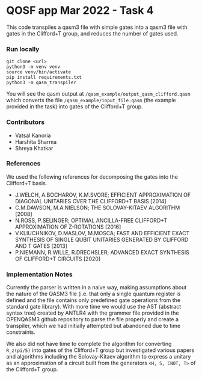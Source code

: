 # QOSF app Mar 2022 - Task 4

This code transpiles a qasm3 file with simple gates into a qasm3 file with gates in the Clifford+T group, and reduces the number of gates used. 

### Run locally

```
git clone <url>
python3 -m venv venv
source venv/bin/activate
pip install requirements.txt
python3 -m qasm_transpiler
```
You will see the qasm output at `/qasm_example/output_qasm_clifford.qasm`
which converts the file `/qasm_example/input_file.qasm` (the example provided in the task) into gates of the Clifford+T group.

### Contributors

- Vatsal Kanoria
- Harshita Sharma 
- Shreya Khatkar

### References

We used the following references for decomposing the gates into the Clifford+T basis.

- J.WELCH, A.BOCHAROV, K.M.SVORE; EFFICIENT APPROXIMATION OF DIAGONAL UNITARIES OVER THE CLIFFORD+T BASIS [2014]
- C.M.DAWSON, M.A.NIELSON; THE SOLOVAY-KITAEV ALGORITHM [2008]
- N.ROSS, P.SELINGER; OPTIMAL ANCILLA-FREE CLIFFORD+T APPROXIMATION OF Z-ROTATIONS [2016]
- V.KLIUCHNIKOV, D.MASLOV, M.MOSCA; FAST AND EFFICIENT EXACT SYNTHESIS OF SINGLE QUBIT UNITARIES GENERATED BY CLIFFORD AND T GATES [2013]
- P.NIEMANN, R.WILLE, R.DRECHSLER; ADVANCED EXACT SYNTHESIS OF CLIFFORD+T CIRCUITS [2020]

### Implementation Notes

Currently the parser is written in a naive way, making assumptions 
about the nature of the QASM3 file (i.e. that only a single quantum 
register is defined and the file contains only predefined gate 
operations from the standard gate library). With more time we would use 
the AST (abstract syntax tree) created by ANTLR4 with the grammer file 
provided in the OPENQASM3 github repository to parse the file properly
and create a transpiler, which we had initially attempted 
but abandoned due to time constraints. 

We also did not have time to complete the algorithm for 
converting `R_z(pi/5)` into gates of the Clifford+T group but
investigated various papers and algorithms including the Solovay-Kitaev 
algorithm to express a unitary as an approximation of a circuit built from
the generators `<H, S, CNOT, T>` of the Clifford+T group.
